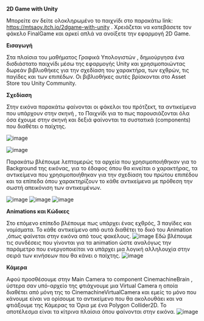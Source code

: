 **2D Game with Unity**

Μπορείτε αν δείτε ολοκληρωμένο το παιχνίδι στο παρακάτω link: https://mtsaoy.itch.io/2dgame-with-unity . Χρειάζεται να κατεβάσετε τον φάκελο FinalGame και αρκεί απλά να ανοίξετε
την εφαρμογή 2D Game.

**Εισαγωγή**

Στα πλαίσια του μαθήματος Γραφικά Υπολογιστών , δημιούργησα ένα δισδιάστατο παιχνίδι
μέσω της εφαρμογής Unity και χρησιμοποιώντας δωρεάν βιβλιοθήκες για την σχεδίαση του
χαρακτήρα, των εχθρών, τις παγίδες και των επιπέδων. Οι βιβλιοθήκες αυτές βρίσκονται στο
Asset Store του Unity Community.

**Σχεδίαση**

Στην εικόνα παρακάτω φαίνονται οι φάκελοι του πρότζεκτ, τα αντικείμενα που υπάρχουν στην
σκηνή , το Παιχνίδι για το πως παρουσιάζονται όλα όσα έχουμε στην σκηνή και δεξιά φαίνονται
τα συστατικά (components) που διαθέτει ο παίχτης.

![image](https://github.com/user-attachments/assets/6a1f0ccb-2397-41a0-aa7d-9f82d2220757)

![image](https://github.com/user-attachments/assets/a61f3463-6412-4185-bc1e-0d538d976ace)

Παρακάτω βλέπουμε λεπτομερώς τα αρχεία που χρησιμοποιήθηκαν για το Background της
εικόνας, για το έδαφος όπου θα κινείται ο χαρακτήρας, τα αντικείμενα που χρησιμοποιήθηκαν
για την σχεδίαση του πρώτου επιπέδου και τα επίπεδα όπου χαρακτηρίζουν το κάθε αντικείμενα
με πρόθεση την σωστή απεικόνιση των αντικειμένων.

![image](https://github.com/user-attachments/assets/28d4a9a3-6390-42b1-beb6-71cc6998297b)
![image](https://github.com/user-attachments/assets/a6e0cd77-8b3f-4826-a06b-6fd796475e12)
![image](https://github.com/user-attachments/assets/c1413cec-ec81-476b-865e-b27cddb31d85)

**Animations και Κώδικες**

Στο επόμενο επίπεδο βλέπουμε πως υπάρχει ένας εχθρός, 3 παγίδες και νομίσματα. Το κάθε
αντικείμενο από αυτά διαθέτει το δικό του Animation ,όπως φαίνεται στην εικόνα από τους
φακέλους.
![image](https://github.com/user-attachments/assets/f65cb752-5762-4569-aaed-c72973ff7bf2)
Εδώ βλέπουμε τις συνδέσεις που γίνονται για τα animation ώστε αναλόγως την παράμετρο που
ενεργοποιείται να υπάρχει μια λογική αλληλουχία στην σειρά των κινήσεων που θα κάνει ο
παίχτης.
![image](https://github.com/user-attachments/assets/2aae6d8b-0904-4175-85c2-6564d348b345)

**Κάμερα**

Αφού προσθέσουμε στην Main Camera το component CinemachineBrain , ύστερα σαν
υπό-αρχείο της φτιάχνουμε μια Virtual Camera η οποία διαθέτει από μόνη της το
CinemachineVirtualCamera και εμείς το μόνο που κάνουμε είναι να ορίσουμε το αντικείμενο
που θα ακολουθάει και να φτιάξουμε της Κάμερας τα Όρια με ένα Polygon Collider2D. Το
αποτέλεσμα είναι τα κίτρινα πλαίσια όπου φαίνονται στην εικόνα.
![image](https://github.com/user-attachments/assets/0ddb8b47-8a7b-4b1a-a401-39db7eb50b1a)

